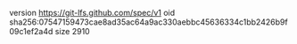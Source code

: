 version https://git-lfs.github.com/spec/v1
oid sha256:07547159473cae8ad35ac64a9ac330aebbc45636334c1bb2426b9f09c1ef2a4d
size 2910
